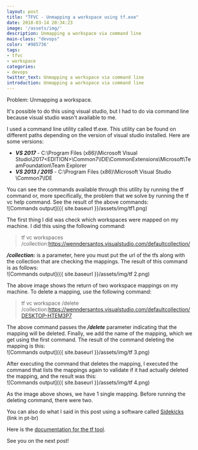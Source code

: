 ```yaml
---
layout: post
title: "TFVC - Unmapping a workspace using tf.exe"
date: 2018-03-14 20:34:23
image: '/assets/img/'
description: Unmapping a workspace via command line
main-class: "devops"
color: '#985736'
tags:
- tfvc
- workspace
categories:
- devops
twitter_text: Unmapping a workspace via command line
introduction: Unmapping a workspace via command line
---
```


Problem: Unmapping a workspace.  

It's possible to do this using visual studio, but I had to do via command line because visual studio wasn't available to me.  

I used a command line utility called tf.exe. This utility can be found on different paths depending on the version of visual studio installed. Here are some versions:

* ***VS 2017*** - C:\Program Files (x86)\Microsoft Visual Studio\2017\<EDITION>\Common7\IDE\CommonExtensions\Microsoft\TeamFoundation\Team Explorer
* ***VS 2013 / 2015*** - C:\Program Files (x86)\Microsoft Visual Studio <version>\Common7\IDE

You can see the commands available through this utility by running the tf command or, more specifically, the problem that we solve by running the tf vc help command. See the result of the above commands:  
![Commands output]({{ site.baseurl }}/assets/img/tf1.png)

The first thing I did was check which workspaces were mapped on my machine. I did this using the following command:
> tf vc workspaces /collection:https://wenndersantos.visualstudio.com/defaultcollection/

***/collection:*** is a parameter, here you must put the url of the tfs along with the collection that are checking the mappings. The result of this command is as follows:  
![Commands output]({{ site.baseurl }}/assets/img/tf 2.png)  

The above image shows the return of two workspace mappings on my machine. To delete a mapping, use the following command:
> tf vc workspace /delete /collection:https://wenndersantos.visualstudio.com/defaultcollection/DESKTOP-HTEM3P7

The above command passes the ***/delete*** parameter indicating that the mapping will be deleted. Finally, we add the name of the mapping, which we get using the first command. The result of the command deleting the mapping is this:  
![Commands output]({{ site.baseurl }}/assets/img/tf 3.png)  

After executing the command that deletes the mapping, I executed the command that lists the mappings again to validate if it had actually deleted the mapping, and the result was this:  
![Commands output]({{ site.baseurl }}/assets/img/tf 4.png)  

As the image above shows, we have 1 single mapping. Before running the deleting command, there were two.

You can also do what I said in this post using a software called [Sidekicks](https://www.lambda3.com.br/2014/10/tfs-administracao-de-workspaces/) (link in pt-br)

Here is the [documentation for the tf tool](https://www.visualstudio.com/en-us/docs/tfvc/use-team-foundation-version-control-commands).

See you on the next post!
